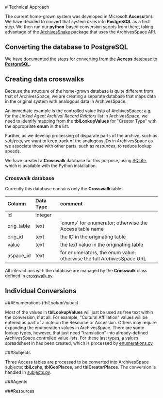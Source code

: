 ﻿﻿﻿﻿﻿﻿# Technical ApproachThe current home-grown system was developed in Microsoft **Access**(tm).  We have decided to convert that system _as-is_ into **PostgreSQL** as a first step.   We then run our **python**-based conversion scripts from there,  taking advantage of the [ArchivesSnake](https://github.com/archivesspace-labs/ArchivesSnake/) package that uses the ArchivesSpace API.## Converting the database to PostgreSQLWe have documented the  [steps for converting from the **Access** database to **PostgreSQL**](db_conversion.md).## Creating data crosswalksBecause the structure of the home-grown database is quite different from that of ArchivesSpace, we are creating a separate database that maps data in the original system with analogous data in ArchivesSpace.An immediate example is the controlled value lists of ArchivesSpace; _e.g._ for the _Linked Agent Archival Record Relators_ list in ArchivesSpace, we need to identify mapping from the **tblLookupValues** for "Creator Type" with the appropriate **enum** in the list.Further, as we develop processing of disparate parts of the archive, such as _subjects_, we want to keep track of the analogous IDs in ArchivesSpace as we associate those with other parts, such as _resources_, to reduce lookup speeds.We have created a **Crosswalk** database for this purpose, using [SQLite](https://www.sqlite.org/index.html), which is available with the Python installation.### Crosswalk databaseCurrently this database contains only the **Crosswalk** table:|  Column | Data Type | comment || :--------- | :---------- | :---------- || id | integer | || orig_table | text | 'enums' for enumerator; otherwise the Access table name || orig_id | text | the ID in the originating table || value | text | the text value in the originating table || aspace_id | text | for enumerators, the enum value; otherwise the full ArchivesSpace URL |All interactions with the database are managed by the  **Crosswalk** class defined in [crosswalk.py](../../src/archivesspace_jsonmodel_converter/crosswalker.py)## Individual Conversions###Enumerations (_tblLookupValues)_Most of the values in  **tblLookupValues** will just be used as free text within the conversion, if at all.  For example, "Cultural Affiliation" values will be entered as part of a note on the Resource or Accession.  Others may require expanding the enumeration values in ArchivesSpace. There are some lookup types, however, that just need "translation" into already-defined ArchivesSpace controlled value lists.  For these last types, a [values](../../values2enums.csv) spreadsheet in has been created, which is processed by [enumerations.py](../../src/archivesspace_jsonmodel_converter/enumerations.py)###SubjectsThree Access tables are processed to be converted into ArchivesSpace subjects: **tblLcshs**, **tblGeoPlaces**, and **tblCreatorPlaces**.  The conversion is handled in [subjects.py](../../src/archivesspace_jsonmodel_converter/subjects.py).###Agents###Resources